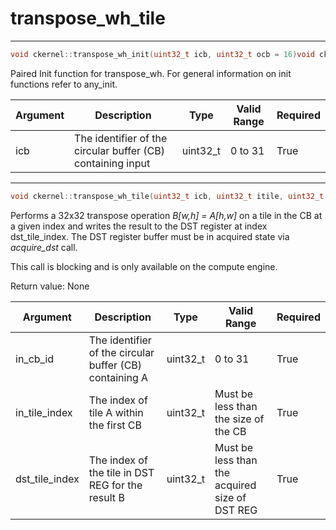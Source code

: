 # transpose_wh_tile

---
```cpp
void ckernel::transpose_wh_init(uint32_t icb, uint32_t ocb = 16)void ckernel::transpose_wh_init(uint32_t icb, uint32_t ocb = 16)
```

Paired Init function for transpose_wh. For general information on init functions refer to any_init.

| Argument      | Description                                                 | Type      | Valid Range      | Required       |
|---------------|-------------------------------------------------------------|-----------|------------------|----------------|
| icb           | The identifier of the circular buffer (CB) containing input | uint32_t  | 0 to 31          | True           |

---
```cpp
void ckernel::transpose_wh_tile(uint32_t icb, uint32_t itile, uint32_t idst)void ckernel::transpose_wh_tile(uint32_t icb, uint32_t itile, uint32_t idst)
```

Performs a 32x32 transpose operation *B[w,h] = A[h,w]* on a tile in the CB at a given index and writes the result to the DST register at index dst_tile_index. The DST register buffer must be in acquired state via *acquire_dst* call.

This call is blocking and is only available on the compute engine.

Return value: None

| Argument       | Description                                             | Type      | Valid Range                                    | Required       |
|----------------|---------------------------------------------------------|-----------|------------------------------------------------|----------------|
| in_cb_id       | The identifier of the circular buffer (CB) containing A | uint32_t  | 0 to 31                                        | True           |
| in_tile_index  | The index of tile A within the first CB                 | uint32_t  | Must be less than the size of the CB           | True           |
| dst_tile_index | The index of the tile in DST REG for the result B       | uint32_t  | Must be less than the acquired size of DST REG | True           |
